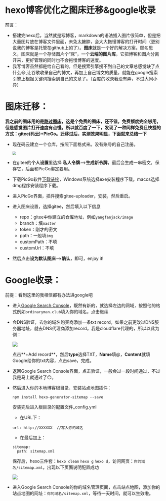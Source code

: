 # hexo博客优化之图床迁移&google收录


前言：

* 搭建完hexo后，当然就是写博客，markdown的语法插入图片很简单，但是把大量图片放在博客文件里面，未免太臃肿，会大大拖慢博客的打开时间（更别说我的博客是托管在github上的了）。**图床**就是一个好的解决方案，顾名思义，图床就是一个存储图片个“床”，一个**云端的图片库**，它把博客和图片分离开来，更好管理的同时也不会拖慢博客的速度。
* 我写博客虽然都是给自己看的，但是搜索引擎搜不到自己的文章总感觉缺了点什么:laughing:,让谷歌收录自己的博文，再加上自己博文的质量，就能在google搜索引擎上根据关键词搜索到自己的文章了。（百度的收录我没有弄，不过大同小异）

# 图床迁移：

**我之前的图床用的是[路过图床](https://imgchr.com/)，这是个免费的图床，还不错，免费额度完全够用，但是感觉图片打开速度有点慢。所以就百度了一下，发现了一种同样免费且快捷的方式：gitee(码云)+PicGo。迁移过后，实测效果明显，下面就来总结一下**

* 现在码云建立一个仓库，按照下面格式来。没有账号的自己注册。

  <img src="https://jack-blog-img.obs.cn-north-4.myhuaweicloud.com/github-page/img20220522094836.png" style="zoom: 67%;" />

* 在gitee的**个人设置**里选择   **私人令牌**——>**生成新令牌**，最后会生成一串密文，保存它，后面和PicGo绑定要用。

* 下载PicGo软件[下载链接](https://github.com/Molunerfinn/PicGo/releases)，Windows系统选择exe安装程序下载，macos选择dmg程序安装程序下载。

* 进入PicGo界面，插件搜索gitee-uploader，安装，然后重启。

* 进入图床设置，选择gitee，然后填入以下信息

  * repo：gitee中你建立的仓库地址，例如`yangfanjack/image`
  * branch：填`master`
  * token：刚才的密文
  * path：一般填`img`
  * customPath：不填
  * customUrl：不填

* 然后点击**设为默认图床**——>**确认**，即可，enjoy it!

# Google收录：

前提：看到这里的我相信都有办法进google吧

* 进入[Google Search Console](https://www.google.com/webmasters/#?modal_active=none)，既然有新的，就选择左边的网域，按照他的格式例如`ordinaryman.club`填入你的域名，点击继续

* 会DNS验证，去你的域名购买商添加一条txt record，如果之前更改过DNS服务器地址，就去DNS代理商添加record，我是cloudflare代理的，所以以此为例：

  ![](https://jack-blog-img.obs.cn-north-4.myhuaweicloud.com/github-page/img20200311215859.png)

  点击**+Add record**，然后**type**选择TXT，**Name**填@，**Content**就填Google给你的txt内容，点击save，完成。

* 返回Google Search Console界面，点击验证，一般会过一段时间通过，不过我是马上就通过了:neutral_face:。

* 然后进入你的本地博客根目录，安装站点地图插件：

  ```shell
  npm install hexo-generator-sitemap --save
  ```

  安装完后进入根目录的配置文件_config.yml

  * 在URL下：

  ```shell
  url: http://XXXXXX  //写入你的域名
  ```

  * 在最后加上：

  ```shell
  sitemap:
  	path: sitemap.xml
  ```

  保存后，hexo三件套：`hexo clean`       `hexo g`      `hexo d`，访问网页：`你的域名/sitemap.xml`，出现以下页面说明配置成功

  ![](https://jack-blog-img.obs.cn-north-4.myhuaweicloud.com/github-page/img20200311215929.png)

* 进入Google Search Console的你的域名管理页面，点击站点地图，添加你的站点地图的网址：`你的域名/sitemap.xml`，等待一天时间，就可以生效啦。

